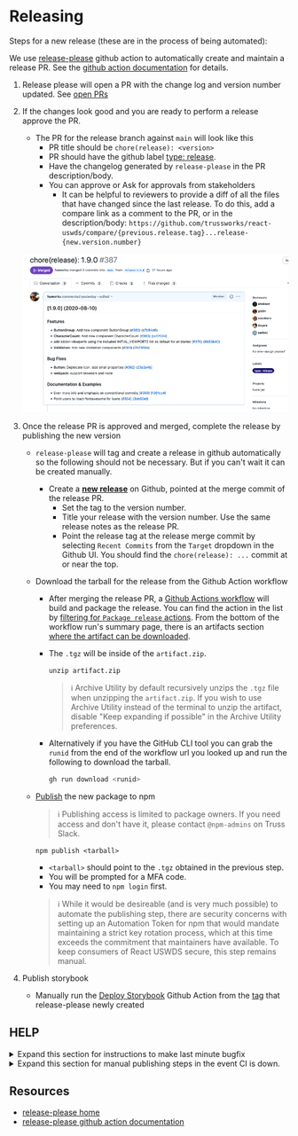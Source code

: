 # Releasing

Steps for a new release (these are in the process of being automated):

We use [release-please](https://github.com/googleapis/release-please) github action to automatically create and maintain a release PR. See the [github action documentation](https://github.com/google-github-actions/release-please-action) for details.

1. Release please will open a PR with the change log and version number updated. See [open PRs](https://github.com/trussworks/react-uswds/pulls)

2. If the changes look good and you are ready to perform a release approve the PR.
   
   - The PR for the release branch against `main` will look like this
     - PR title should be `chore(release): <version>`
     - PR should have the github label [type: release](https://github.com/trussworks/react-uswds/issues?q=label%3A%22type%3A+release%22+).
     - Have the changelog generated by `release-please` in the PR description/body.
     - You can approve or Ask for approvals from stakeholders
       - It can be helpful to reviewers to provide a diff of all the files that have changed since the last release. To do this, add a compare link as a comment to the PR, or in the description/body:
         `https://github.com/trussworks/react-uswds/compare/{previous.release.tag}...release-{new.version.number}`

   ![image](./release_PR.png)

3. Once the release PR is approved and merged, complete the release by publishing the new version

   - `release-please` will tag and create a release in github automatically so the following should not be necessary. But if you can't wait it can be created manually.
     - Create a [**new release**](https://github.com/trussworks/react-uswds/releases/new) on Github, pointed at the merge commit of the release PR.
       - Set the tag to the version number.
       - Title your release with the version number. Use the same release notes as the release PR.
       - Point the release tag at the release merge commit by selecting `Recent Commits` from the `Target` dropdown in the Github UI. You should find the `chore(release): ...` commit at or near the top.
   - Download the tarball for the release from the Github Action workflow
     - After merging the release PR, a [Github Actions workflow](../.github/workflows/package-release.yml) will build and package the release. You can find the action in the list by [filtering for `Package release` actions](https://github.com/trussworks/react-uswds/actions/workflows/package-release.yml?query=is%3Asuccess). From the bottom of the workflow run's summary page, there is an artifacts section [where the artifact can be downloaded](https://github.com/actions/upload-artifact#where-does-the-upload-go).
     - The `.tgz` will be inside of the `artifact.zip`.

       ```
       unzip artifact.zip
       ```

       > :information_source: Archive Utility by default recursively unzips the `.tgz` file when unzipping the `artifact.zip`. If you wish to use Archive Utility instead of the terminal to unzip the artifact, disable "Keep expanding if possible" in the Archive Utility preferences.

     - Alternatively if you have the GitHub CLI tool you can grab the `runid` from the end of the workflow url you looked up and run the following to download the tarball.

       ```sh
       gh run download <runid>
       ```

   - [Publish](https://docs.npmjs.com/cli/v6/commands/npm-publish) the new package to npm
     > :information_source: Publishing access is limited to package owners. If you need access and don't have it, please contact `@npm-admins` on Truss Slack.
     ```
     npm publish <tarball>
     ```
     
     - `<tarball>` should point to the `.tgz` obtained in the previous step.
     - You will be prompted for a MFA code.
     - You may need to `npm login` first.

     > :information_source: While it would be desireable (and is very much possible) to automate the publishing step, there are security concerns with setting up an Automation Token for npm that would mandate maintaining a strict key rotation process, which at this time exceeds the commitment that maintainers have available. To keep consumers of React USWDS secure, this step remains manual.
  
4. Publish storybook

   - Manually run the [Deploy Storybook](https://github.com/trussworks/react-uswds/actions/workflows/deploy-storybook.yml) Github Action from the [tag](https://github.com/trussworks/react-uswds/tags) that release-please newly created 

## HELP  
 <details>
       <summary>Expand this section for instructions to make last minute bugfix</summary>
  <ul> 
  <li>For small bugfix, add commits on top of the existing release PR. Squash and merge the PR as usual.</li>
   
   <li>For significant bugfix you will need to redo the release process locally and redo your PR. Reset your local release branch, add bugfix commits (use conventional commits syntax). Rerun `yarn release`. The release chore commit should be the last commit on the branch. This way, the fix will be included in the changelog as a distinct commit. <i>Rebase and merge the PR </i>in this special case, so that the bugfix is maintained in the commit history.</li>
</ul>
</details>

 <details>
   <summary>Expand this section for manual publishing steps in the event CI is down.</summary>
     
   - **Ensure your working tree is clean** - Make sure there are no changes to your working directory and that no files are staged for commit. Be sure to remove any untracked files from your working directory as well.
   - **Fetch latest tag list**  - `git fetch --all --tags`
   - **Checkout the new release tag** - `git checkout 1.1.0` (replacing `1.1.0` with your tag)
   - **Rebuild app from scratch** - remove `node_modules` and run `yarn`, `yarn build`. If any errors occur, stop here.
   - **Publish the new package to npm** - `npm publish`.
 </details>

## Resources

- [release-please home](https://github.com/googleapis/release-please)
- [release-please github action documentation](https://github.com/google-github-actions/release-please-action)
